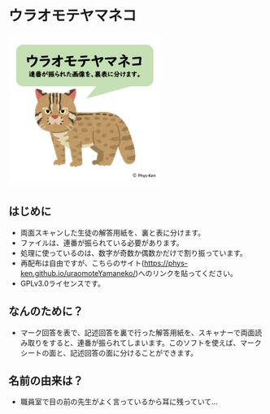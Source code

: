 # ウラオモテヤマネコ
![タイトル](appfigs/top.png)


## はじめに
* 両面スキャンした生徒の解答用紙を、裏と表に分けます。
* ファイルは、連番が振られている必要があります。
* 処理に使っているのは、数字が奇数か偶数かだけで割り振っています。
* 再配布は自由ですが、こちらのサイト(https://phys-ken.github.io/uraomoteYamaneko/)へのリンクを貼ってください。
* GPLv3.0ライセンスです。


## なんのために？
* マーク回答を表で、記述回答を裏で行った解答用紙を、スキャナーで両面読み取りをすると、連番が振られてしまいます。このソフトを使えば、マークシートの面と、記述回答の面に分けることができます。

## 名前の由来は？
* 職員室で目の前の先生がよく言っているから耳に残っていて...
